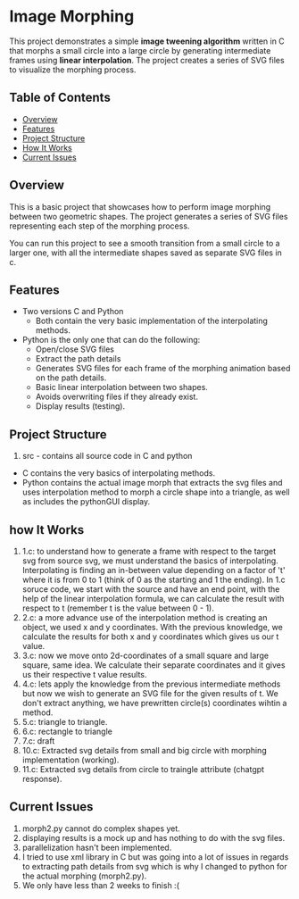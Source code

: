 # Image Morphing

This project demonstrates a simple **image tweening algorithm** written in C that morphs a small circle into a large circle by generating intermediate frames using **linear interpolation**. The project creates a series of SVG files to visualize the morphing process.

## Table of Contents
- [Overview](#overview)
- [Features](#features)
- [Project Structure](#project-structure)
- [How It Works](#how-it-works)
- [Current Issues](#current-issues)

## Overview
This is a basic project that showcases how to perform image morphing between two geometric shapes. The project generates a series of SVG files representing each step of the morphing process.

You can run this project to see a smooth transition from a small circle to a larger one, with all the intermediate shapes saved as separate SVG files in c.

## Features
- Two versions C and Python
    - Both contain the very basic implementation of the interpolating methods.
- Python is the only one that can do the following:
    - Open/close SVG files
    - Extract the path details
    - Generates SVG files for each frame of the morphing animation based on the path details.
    - Basic linear interpolation between two shapes.
    - Avoids overwriting files if they already exist.
    - Display results (testing).


## Project Structure
1) src - contains all source code in C and python
-  C contains the very basics of interpolating methods.
- Python contains the actual image morph that extracts the svg files and uses interpolation method to morph a circle shape into a triangle, as well as includes the pythonGUI display.

## how It Works
1) 1.c: to understand how to generate a frame with respect to the target svg from source svg, we must understand the basics of interpolating. Interpolating is finding an in-between value depending on a factor of 't' where it is from 0 to 1 (think of 0 as the starting and 1 the ending). In 1.c soruce code, we start with the source and have an end point, with the help of the linear interpolation formula, we can calculate the result with respect to t (remember t is the value between 0 - 1).
2) 2.c: a more advance use of the interpolation method is creating an object, we used x and y coordinates. With the previous knowledge, we calculate the results for both x and y coordinates which gives us our t value.
3) 3.c: now we move onto 2d-coordinates of a small square and large square, same idea. We calculate their separate coordinates and it gives us their respective t value results.
4) 4.c: lets apply the knowledge from the previous intermediate methods but now we wish to generate an SVG file for the given results of t. We don't extract anything, we have prewritten circle(s) coordinates wihtin a method.
5) 5.c: triangle to triangle.
6) 6.c: rectangle to triangle
7) 7.c: draft
8) 10.c: Extracted svg details from small and big circle with morphing implementation (working).
9) 11.c: Extracted svg details from circle to traingle attribute (chatgpt response).

## Current Issues
1) morph2.py cannot do complex shapes yet.
2) displaying results is a mock up and has nothing to do with the svg files.
3) parallelization hasn't been implemented.
4) I tried to use xml library in C but was going into a lot of issues in regards to extracting path details from svg which is why I changed to python for the actual morphing (morph2.py).
5) We only have less than 2 weeks to finish :(

